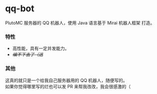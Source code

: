 # qq-bot
PlutoMC 服务器的 QQ 机器人，使用 Java 语言基于 Mirai 机器人框架 打造。
### 特性
- 高性能，具有一定并发能力。
- *~~编不下去了（逃~~*

### 其他
这真的就只是一个给我自己服务器用的 QQ 机器人，随便写的。<br>
如果你觉得哪里写的烂也可以发 PR 来帮我改改，我会很感激的（